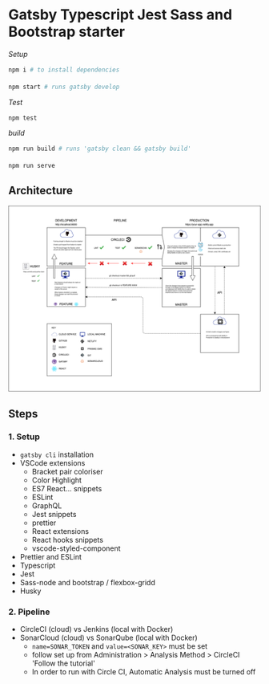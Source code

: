 # Gatsby Typescript Jest Sass and Bootstrap starter

_Setup_

```bash
npm i # to install dependencies

npm start # runs gatsby develop
```

_Test_

```bash
npm test
```

_build_

```bash
npm run build # runs 'gatsby clean && gatsby build'

npm run serve
```

## Architecture

![Workflow](./src/images/Workflow.png)

## Steps

### 1. Setup

-   `gatsby cli` installation
-   VSCode extensions
    -   Bracket pair coloriser
    -   Color Highlight
    -   ES7 React... snippets
    -   ESLint
    -   GraphQL
    -   Jest snippets
    -   prettier
    -   React extensions
    -   React hooks snippets
    -   vscode-styled-component
-   Prettier and ESLint
-   Typescript
-   Jest
-   Sass-node and bootstrap / flexbox-gridd
-   Husky

### 2. Pipeline

-   CircleCI (cloud) vs Jenkins (local with Docker)
-   SonarCloud (cloud) vs SonarQube (local with Docker)
    -   `name=SONAR_TOKEN` and `value=<SONAR_KEY>` must be set
    -   follow set up from Administration > Analysis Method > CircleCI 'Follow the tutorial'
    -   In order to run with Circle CI, Automatic Analysis must be turned off
